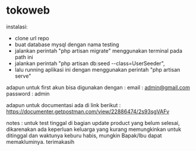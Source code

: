 # tokoweb

instalasi:
- clone url repo
- buat database mysql dengan nama testing
- jalankan perintah "php artisan migrate" menggunakan terminal pada path ini
- jalankan perintah "php artisan db:seed --class=UserSeeder",
- lalu running aplikasi ini dengan menggunakan perintah "php artisan serve" 

adapun untuk first akun bisa digunakan dengan :
email : admin@gmail.com
password : admin

adapun untuk documentasi ada di link berikut : https://documenter.getpostman.com/view/22886474/2s93sgVAFv

notes : untuk test tinggal di bagian update product yang belum selesai, dikarenakan ada keperluan keluarga yang kurang memungkinkan untuk ditinggal dan waktunya keburu habis, mungkin Bapak/Ibu dapat memakluminya. 
terimakasih
